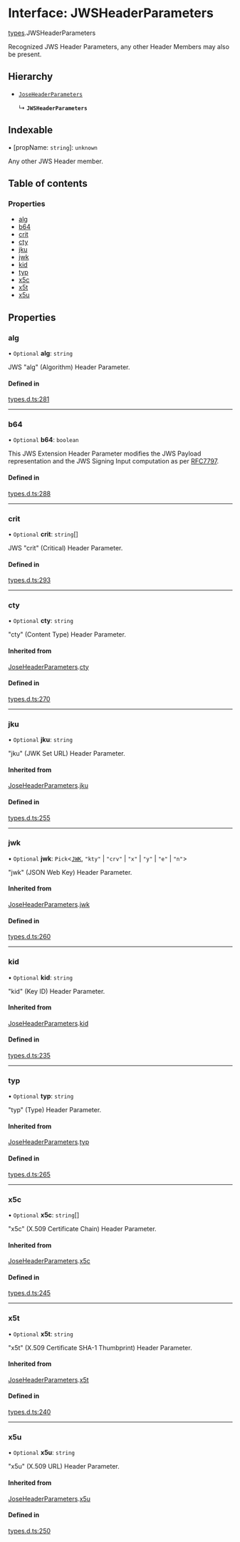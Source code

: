 # Interface: JWSHeaderParameters

[types](../modules/types.md).JWSHeaderParameters

Recognized JWS Header Parameters, any other Header Members
may also be present.

## Hierarchy

- [`JoseHeaderParameters`](types.JoseHeaderParameters.md)

  ↳ **`JWSHeaderParameters`**

## Indexable

▪ [propName: `string`]: `unknown`

Any other JWS Header member.

## Table of contents

### Properties

- [alg](types.JWSHeaderParameters.md#alg)
- [b64](types.JWSHeaderParameters.md#b64)
- [crit](types.JWSHeaderParameters.md#crit)
- [cty](types.JWSHeaderParameters.md#cty)
- [jku](types.JWSHeaderParameters.md#jku)
- [jwk](types.JWSHeaderParameters.md#jwk)
- [kid](types.JWSHeaderParameters.md#kid)
- [typ](types.JWSHeaderParameters.md#typ)
- [x5c](types.JWSHeaderParameters.md#x5c)
- [x5t](types.JWSHeaderParameters.md#x5t)
- [x5u](types.JWSHeaderParameters.md#x5u)

## Properties

### alg

• `Optional` **alg**: `string`

JWS "alg" (Algorithm) Header Parameter.

#### Defined in

[types.d.ts:281](https://github.com/panva/jose/blob/v3.15.4/src/types.d.ts#L281)

___

### b64

• `Optional` **b64**: `boolean`

This JWS Extension Header Parameter modifies the JWS Payload
representation and the JWS Signing Input computation as per
[RFC7797](https://tools.ietf.org/html/rfc7797).

#### Defined in

[types.d.ts:288](https://github.com/panva/jose/blob/v3.15.4/src/types.d.ts#L288)

___

### crit

• `Optional` **crit**: `string`[]

JWS "crit" (Critical) Header Parameter.

#### Defined in

[types.d.ts:293](https://github.com/panva/jose/blob/v3.15.4/src/types.d.ts#L293)

___

### cty

• `Optional` **cty**: `string`

"cty" (Content Type) Header Parameter.

#### Inherited from

[JoseHeaderParameters](types.JoseHeaderParameters.md).[cty](types.JoseHeaderParameters.md#cty)

#### Defined in

[types.d.ts:270](https://github.com/panva/jose/blob/v3.15.4/src/types.d.ts#L270)

___

### jku

• `Optional` **jku**: `string`

"jku" (JWK Set URL) Header Parameter.

#### Inherited from

[JoseHeaderParameters](types.JoseHeaderParameters.md).[jku](types.JoseHeaderParameters.md#jku)

#### Defined in

[types.d.ts:255](https://github.com/panva/jose/blob/v3.15.4/src/types.d.ts#L255)

___

### jwk

• `Optional` **jwk**: `Pick`<[`JWK`](types.JWK.md), ``"kty"`` \| ``"crv"`` \| ``"x"`` \| ``"y"`` \| ``"e"`` \| ``"n"``\>

"jwk" (JSON Web Key) Header Parameter.

#### Inherited from

[JoseHeaderParameters](types.JoseHeaderParameters.md).[jwk](types.JoseHeaderParameters.md#jwk)

#### Defined in

[types.d.ts:260](https://github.com/panva/jose/blob/v3.15.4/src/types.d.ts#L260)

___

### kid

• `Optional` **kid**: `string`

"kid" (Key ID) Header Parameter.

#### Inherited from

[JoseHeaderParameters](types.JoseHeaderParameters.md).[kid](types.JoseHeaderParameters.md#kid)

#### Defined in

[types.d.ts:235](https://github.com/panva/jose/blob/v3.15.4/src/types.d.ts#L235)

___

### typ

• `Optional` **typ**: `string`

"typ" (Type) Header Parameter.

#### Inherited from

[JoseHeaderParameters](types.JoseHeaderParameters.md).[typ](types.JoseHeaderParameters.md#typ)

#### Defined in

[types.d.ts:265](https://github.com/panva/jose/blob/v3.15.4/src/types.d.ts#L265)

___

### x5c

• `Optional` **x5c**: `string`[]

"x5c" (X.509 Certificate Chain) Header Parameter.

#### Inherited from

[JoseHeaderParameters](types.JoseHeaderParameters.md).[x5c](types.JoseHeaderParameters.md#x5c)

#### Defined in

[types.d.ts:245](https://github.com/panva/jose/blob/v3.15.4/src/types.d.ts#L245)

___

### x5t

• `Optional` **x5t**: `string`

"x5t" (X.509 Certificate SHA-1 Thumbprint) Header Parameter.

#### Inherited from

[JoseHeaderParameters](types.JoseHeaderParameters.md).[x5t](types.JoseHeaderParameters.md#x5t)

#### Defined in

[types.d.ts:240](https://github.com/panva/jose/blob/v3.15.4/src/types.d.ts#L240)

___

### x5u

• `Optional` **x5u**: `string`

"x5u" (X.509 URL) Header Parameter.

#### Inherited from

[JoseHeaderParameters](types.JoseHeaderParameters.md).[x5u](types.JoseHeaderParameters.md#x5u)

#### Defined in

[types.d.ts:250](https://github.com/panva/jose/blob/v3.15.4/src/types.d.ts#L250)
